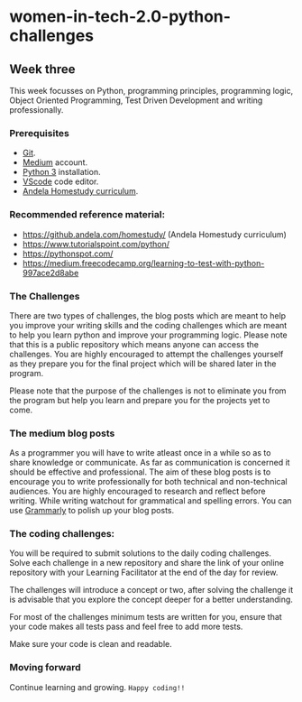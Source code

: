 # women-in-tech-2.0-python-challenges

## Week three 
This week focusses on Python, programming principles, programming logic, Object Oriented Programming, Test Driven Development and writing professionally.

### Prerequisites
- [Git](https://guides.github.com/activities/hello-world/).
- [Medium](https://medium.com/) account.
- [Python 3](https://realpython.com/installing-python/) installation.
- [VScode](https://code.visualstudio.com/) code editor.
- [Andela Homestudy curriculum](https://github.andela.com/homestudy/).

### Recommended reference material:
- https://github.andela.com/homestudy/ (Andela Homestudy curriculum)
- https://www.tutorialspoint.com/python/
- https://pythonspot.com/
- https://medium.freecodecamp.org/learning-to-test-with-python-997ace2d8abe

### The Challenges
There are two types of challenges, the blog posts which are meant to help you improve your writing skills and the coding challenges which are meant to help you learn python and improve your programming logic.
Please note that this is a public repository which means anyone can access the challenges. You are highly encouraged to attempt the challenges yourself as they prepare you for the final project which will be shared later in the program.

Please note that the purpose of the challenges is not to eliminate you from the program but help you learn and prepare you for the projects yet to come.

### The medium blog posts 
As a programmer you will have to write atleast once in a while so as to share knowledge or communicate. As far as communication is concerned it should be effective and professional. The aim of these blog posts is to encourage you to write professionally for both technical and non-technical audiences. You are highly encouraged to research and reflect before writing. While writing watchout for grammatical and spelling errors. You can use [Grammarly](https://www.grammarly.com) to polish up your blog posts.

### The coding challenges:
You will be required to submit solutions to the daily coding challenges. Solve each challenge in a new repository and share the link of your online repository with your Learning Facilitator at the end of the day for review.

The challenges will introduce a concept or two, after solving the challenge it is advisable that you explore the concept deeper for a better understanding. 

For most of the challenges minimum tests are written for you, ensure that your code makes all tests pass and feel free to add more tests.

Make sure your code is clean and readable. 

### Moving forward
Continue learning and growing. ```Happy coding!!```

